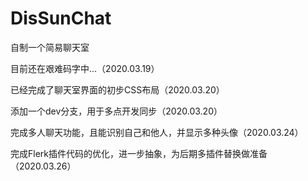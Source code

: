# DisSunChat
自制一个简易聊天室

目前还在艰难码字中...（2020.03.19）

已经完成了聊天室界面的初步CSS布局（2020.03.20）

添加一个dev分支，用于多点开发同步（2020.03.20）

完成多人聊天功能，且能识别自己和他人，并显示多种头像（2020.03.24）

完成Flerk插件代码的优化，进一步抽象，为后期多插件替换做准备（2020.03.26）


